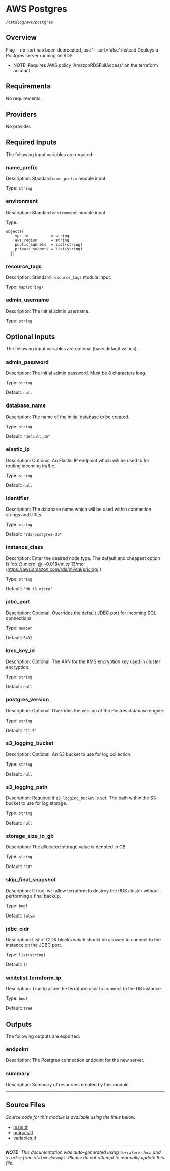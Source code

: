 
# AWS Postgres

`/catalog/aws/postgres`

## Overview


Flag --no-sort has been deprecated, use '--sort=false' instead
Deploys a Postgres server running on RDS.

* NOTE: Requires AWS policy 'AmazonRDSFullAccess' on the terraform account

## Requirements

No requirements.

## Providers

No provider.

## Required Inputs

The following input variables are required:

### name\_prefix

Description: Standard `name_prefix` module input.

Type: `string`

### environment

Description: Standard `environment` module input.

Type:

```hcl
object({
    vpc_id          = string
    aws_region      = string
    public_subnets  = list(string)
    private_subnets = list(string)
  })
```

### resource\_tags

Description: Standard `resource_tags` module input.

Type: `map(string)`

### admin\_username

Description: The initial admin username.

Type: `string`

## Optional Inputs

The following input variables are optional (have default values):

### admin\_password

Description: The initial admin password. Must be 8 characters long.

Type: `string`

Default: `null`

### database\_name

Description: The name of the initial database to be created.

Type: `string`

Default: `"default_db"`

### elastic\_ip

Description: Optional. An Elastic IP endpoint which will be used to for routing incoming traffic.

Type: `string`

Default: `null`

### identifier

Description: The database name which will be used within connection strings and URLs.

Type: `string`

Default: `"rds-postgres-db"`

### instance\_class

Description: Enter the desired node type. The default and cheapest option is 'db.t3.micro' @ ~$0.018/hr, or ~$13/mo (https://aws.amazon.com/rds/mysql/pricing/ )

Type: `string`

Default: `"db.t3.micro"`

### jdbc\_port

Description: Optional. Overrides the default JDBC port for incoming SQL connections.

Type: `number`

Default: `5432`

### kms\_key\_id

Description: Optional. The ARN for the KMS encryption key used in cluster encryption.

Type: `string`

Default: `null`

### postgres\_version

Description: Optional. Overrides the version of the Postres database engine.

Type: `string`

Default: `"11.5"`

### s3\_logging\_bucket

Description: Optional. An S3 bucket to use for log collection.

Type: `string`

Default: `null`

### s3\_logging\_path

Description: Required if `s3_logging_bucket` is set. The path within the S3 bucket to use for log storage.

Type: `string`

Default: `null`

### storage\_size\_in\_gb

Description: The allocated storage value is denoted in GB

Type: `string`

Default: `"10"`

### skip\_final\_snapshot

Description: If true, will allow terraform to destroy the RDS cluster without performing a final backup.

Type: `bool`

Default: `false`

### jdbc\_cidr

Description: List of CIDR blocks which should be allowed to connect to the instance on the JDBC port.

Type: `list(string)`

Default: `[]`

### whitelist\_terraform\_ip

Description: True to allow the terraform user to connect to the DB instance.

Type: `bool`

Default: `true`

## Outputs

The following outputs are exported:

### endpoint

Description: The Postgres connection endpoint for the new server.

### summary

Description: Summary of resources created by this module.

---------------------

## Source Files

_Source code for this module is available using the links below._

* [main.tf](https://github.com/slalom-ggp/dataops-infra/tree/main//catalog/aws/postgres/main.tf)
* [outputs.tf](https://github.com/slalom-ggp/dataops-infra/tree/main//catalog/aws/postgres/outputs.tf)
* [variables.tf](https://github.com/slalom-ggp/dataops-infra/tree/main//catalog/aws/postgres/variables.tf)

---------------------

_**NOTE:** This documentation was auto-generated using
`terraform-docs` and `s-infra` from `slalom.dataops`.
Please do not attempt to manually update this file._
